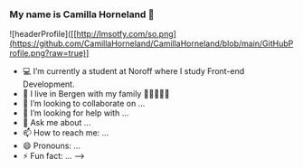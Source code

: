 ### My name is Camilla Horneland 👋

![headerProfile]([[http://lmsotfy.com/so.png](https://github.com/CamillaHorneland/CamillaHorneland/blob/main/GitHubProfile.png?raw=true)]
- :computer: I’m currently a student at Noroff where I study Front-end Development.
- 🌱 I live in Bergen with my family :raising_hand::man::girl::girl::girl:
- 👯 I’m looking to collaborate on ...
- 🤔 I’m looking for help with ...
- 💬 Ask me about ...
- 📫 How to reach me: ...
- 😄 Pronouns: ...
- ⚡ Fun fact: ...
-->
